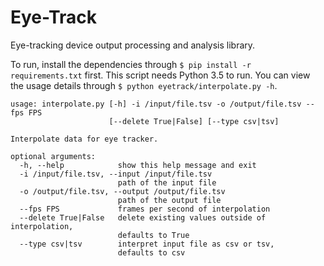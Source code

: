 # Eye-Track
Eye-tracking device output processing and analysis library.

To run, install the dependencies through ```$ pip install -r requirements.txt``` first. This script needs Python 3.5 to
run. You can view the usage details through ```$ python eyetrack/interpolate.py -h```.

```
usage: interpolate.py [-h] -i /input/file.tsv -o /output/file.tsv --fps FPS
                      [--delete True|False] [--type csv|tsv]

Interpolate data for eye tracker.

optional arguments:
  -h, --help            show this help message and exit
  -i /input/file.tsv, --input /input/file.tsv
                        path of the input file
  -o /output/file.tsv, --output /output/file.tsv
                        path of the output file
  --fps FPS             frames per second of interpolation
  --delete True|False   delete existing values outside of interpolation,
                        defaults to True
  --type csv|tsv        interpret input file as csv or tsv,
                        defaults to csv
```
